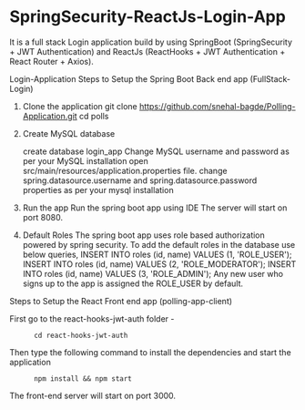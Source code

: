 # SpringSecurity-ReactJs-Login-App
It is a full stack Login application build by using SpringBoot (SpringSecurity + JWT Authentication) and ReactJs (ReactHooks + JWT Authentication + React Router + Axios).

Login-Application
Steps to Setup the Spring Boot Back end app (FullStack-Login)

1. Clone the application
      git clone https://github.com/snehal-bagde/Polling-Application.git cd polls

2. Create MySQL database

      create database login_app
      Change MySQL username and password as per your MySQL installation
      open src/main/resources/application.properties file. change spring.datasource.username and spring.datasource.password properties as per your mysql installation

3. Run the app
      Run the spring boot app using IDE The server will start on port 8080.

4. Default Roles
      The spring boot app uses role based authorization powered by spring security. 
      To add the default roles in the database use below queries, 
          INSERT INTO roles (id, name) VALUES (1, 'ROLE_USER'); 
          INSERT INTO roles (id, name) VALUES (2, 'ROLE_MODERATOR');
          INSERT INTO roles (id, name) VALUES (3, 'ROLE_ADMIN');
      Any new user who signs up to the app is assigned the ROLE_USER by default.
      
      

Steps to Setup the React Front end app (polling-app-client)

  First go to the react-hooks-jwt-auth folder - 

          cd react-hooks-jwt-auth 

  Then type the following command to install the dependencies and start the application  

          npm install && npm start 

  The front-end server will start on port 3000.
